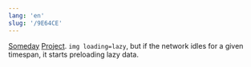 ```yaml
---
lang: 'en'
slug: '/9E64CE'
---
```


[Someday](./../.././docs/pages/Someday.md) [Project](./../.././docs/pages/Project.md). `img loading=lazy`, but if the network idles for a given timespan, it starts preloading lazy data.

<head>
  <html lang="en-US"/>
</head>
